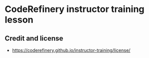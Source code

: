 

# CodeRefinery instructor training lesson

## Credit and license

- https://coderefinery.github.io/instructor-training/license/
